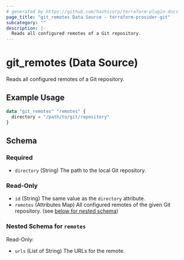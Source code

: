 ```yaml
---
# generated by https://github.com/hashicorp/terraform-plugin-docs
page_title: "git_remotes Data Source - terraform-provider-git"
subcategory: ""
description: |-
  Reads all configured remotes of a Git repository.
---
```


# git_remotes (Data Source)

Reads all configured remotes of a Git repository.

## Example Usage

```terraform
data "git_remotes" "remotes" {
  directory = "/path/to/git/repository"
}
```

<!-- schema generated by tfplugindocs -->
## Schema

### Required

- `directory` (String) The path to the local Git repository.

### Read-Only

- `id` (String) The same value as the `directory` attribute.
- `remotes` (Attributes Map) All configured remotes of the given Git repository. (see [below for nested schema](#nestedatt--remotes))

<a id="nestedatt--remotes"></a>
### Nested Schema for `remotes`

Read-Only:

- `urls` (List of String) The URLs for the remote.
